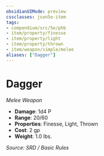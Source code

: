 ```yaml
---
obsidianUIMode: preview
cssclasses: json5e-item
tags:
- compendium/src/5e/phb
- item/property/finesse
- item/property/light
- item/property/thrown
- item/weapon/simple/melee
aliases: ["Dagger"]
---
```

# Dagger
*Melee Weapon*  

- **Damage**: 1d4 P
- **Range**: 20/60
- **Properties**: Finesse, Light, Thrown
- **Cost**: 2 gp
- **Weight**: 1.0 lbs.

*Source: SRD / Basic Rules*